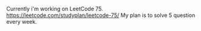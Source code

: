 Currently i'm working on LeetCode 75. https://leetcode.com/studyplan/leetcode-75/ 
My plan is to solve 5 question every week.